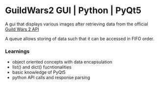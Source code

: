 # GuildWars2 GUI | Python | PyQt5

A gui that displays various images after retrieving data from the official <a href="api.guildwars2.com/v2">Guild Wars 2 API</a>

A queue allows storing of data such that it can be accessed in FIFO order.

### Learnings
- object oriented concepts with data encapsulation
- list() and dict() fucntionalities
- basic knowledge of PyQt5
- python API calls and response parsing